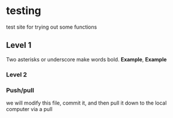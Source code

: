 # testing
test site for trying out some functions 

## Level 1
Two asterisks or underscore make words bold.
**Example**, __Example__

### Level 2

### Push/pull
we will modify this file, commit it, and then pull it down to the local computer via a pull
